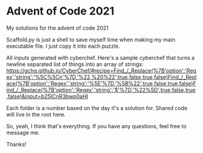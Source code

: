 # Advent of Code 2021

My solutions for the advent of code 2021

Scaffold.py is just a shell to save myself time when making my main executable file.  I just copy it into each puzzle.

All inputs generated with cyberchef.  Here's a sample cyberchef that turns a newline separated list of things into an array of strings:
https://gchq.github.io/CyberChef/#recipe=Find_/_Replace(%7B'option':'Regex','string':'%5C%5Cn'%7D,'%22,%20%22',true,false,true,false)Find_/_Replace(%7B'option':'Regex','string':'%5E'%7D,'%5B%22',true,false,true,false)Find_/_Replace(%7B'option':'Regex','string':'$'%7D,'%22%5D',true,false,true,false)&input=b25lCnR3bwp0aHI

Each folder is a number based on the day it's a solution for.  Shared code will live in the root here.

So, yeah, I think that's everything.  If you have any questions, feel free to message me.

Thanks!
